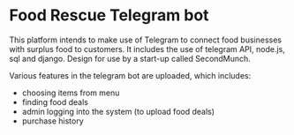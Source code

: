# Food Rescue Telegram bot

This platform intends to make use of Telegram to connect food businesses with surplus food to customers. It includes the use of telegram API, node.js, sql and django. Design for use by a start-up called SecondMunch. 

Various features in the telegram bot are uploaded, which includes:  
- choosing items from menu
- finding food deals 
- admin logging into the system (to upload food deals) 
- purchase history 

